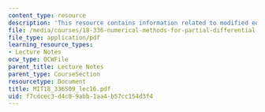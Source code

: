 ```yaml
---
content_type: resource
description: 'This resource contains information related to modified equation. '
file: /media/courses/18-336-numerical-methods-for-partial-differential-equations-spring-2009/f7cdcec3d4c09abb1aa4b57cc154d3f4_MIT18_336S09_lec16.pdf
file_type: application/pdf
learning_resource_types:
- Lecture Notes
ocw_type: OCWFile
parent_title: Lecture Notes
parent_type: CourseSection
resourcetype: Document
title: MIT18_336S09_lec16.pdf
uid: f7cdcec3-d4c0-9abb-1aa4-b57cc154d3f4
---
```

